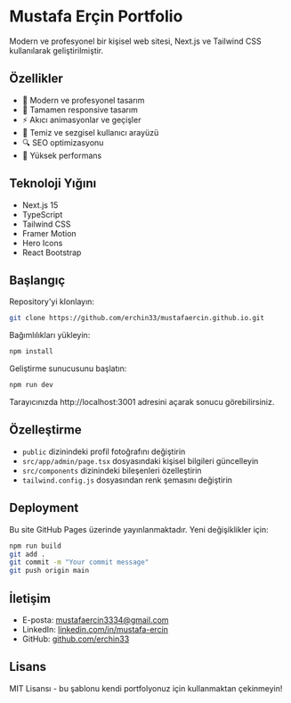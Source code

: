 # Mustafa Erçin Portfolio

Modern ve profesyonel bir kişisel web sitesi, Next.js ve Tailwind CSS kullanılarak geliştirilmiştir.

## Özellikler

- 🎨 Modern ve profesyonel tasarım
- 📱 Tamamen responsive tasarım
- ⚡ Akıcı animasyonlar ve geçişler
- 🎯 Temiz ve sezgisel kullanıcı arayüzü
- 🔍 SEO optimizasyonu
- 🚀 Yüksek performans

## Teknoloji Yığını

- Next.js 15
- TypeScript
- Tailwind CSS
- Framer Motion
- Hero Icons
- React Bootstrap

## Başlangıç

Repository'yi klonlayın:
```bash
git clone https://github.com/erchin33/mustafaercin.github.io.git
```

Bağımlılıkları yükleyin:
```bash
npm install
```

Geliştirme sunucusunu başlatın:
```bash
npm run dev
```

Tarayıcınızda http://localhost:3001 adresini açarak sonucu görebilirsiniz.

## Özelleştirme

- `public` dizinindeki profil fotoğrafını değiştirin
- `src/app/admin/page.tsx` dosyasındaki kişisel bilgileri güncelleyin
- `src/components` dizinindeki bileşenleri özelleştirin
- `tailwind.config.js` dosyasından renk şemasını değiştirin

## Deployment

Bu site GitHub Pages üzerinde yayınlanmaktadır. Yeni değişiklikler için:

```bash
npm run build
git add .
git commit -m "Your commit message"
git push origin main
```

## İletişim

- E-posta: mustafaercin3334@gmail.com
- LinkedIn: [linkedin.com/in/mustafa-ercin](https://linkedin.com/in/mustafa-ercin)
- GitHub: [github.com/erchin33](https://github.com/erchin33)

## Lisans

MIT Lisansı - bu şablonu kendi portfolyonuz için kullanmaktan çekinmeyin!

